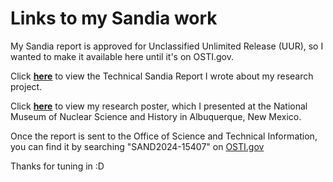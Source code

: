 # Links to my Sandia work

My Sandia report is approved for Unclassified Unlimited Release (UUR), so I wanted to make it available here until it's on OSTI.gov.

Click [**here**](https://taliaduffy.github.io/sandia_files/sandia_report_2415407.pdf) to view the Technical Sandia Report I wrote about my research project.

Click [**here**](https://taliaduffy.github.io/sandia_files/research_poster.pdf) to view my research poster, which I presented at the National Museum of Nuclear Science and History in Albuquerque, New Mexico.

Once the report is sent to the Office of Science and Technical Information, you can find it by searching "SAND2024-15407" on [OSTI.gov](https://www.osti.gov)

Thanks for tuning in :D
